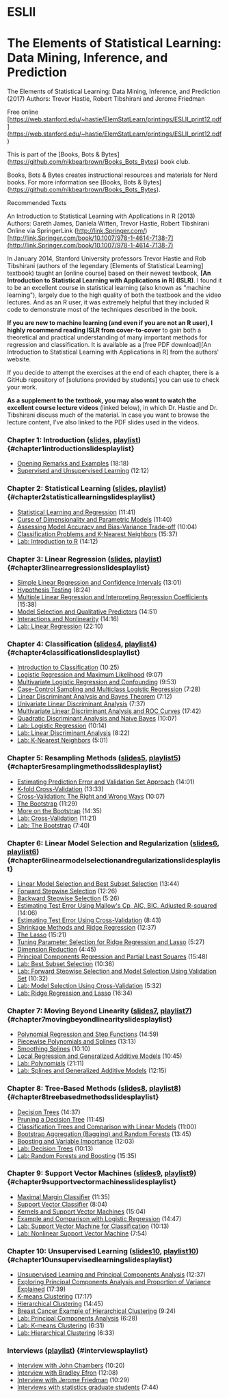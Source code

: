 # ESLII
The Elements of Statistical Learning: Data Mining, Inference, and Prediction
======================================================================

The Elements of Statistical Learning: Data Mining, Inference, and Prediction (2017)
Authors: Trevor Hastie, Robert Tibshirani and Jerome Friedman
  
Free online [https://web.stanford.edu/~hastie/ElemStatLearn/printings/ESLII_print12.pdf] (https://web.stanford.edu/~hastie/ElemStatLearn/printings/ESLII_print12.pdf)

This is part of the [Books, Bots &amp; Bytes] (https://github.com/nikbearbrown/Books_Bots_Bytes) book club.

Books, Bots & Bytes creates instructional resources and materials for Nerd books.  For more information see [Books, Bots &amp; Bytes] (https://github.com/nikbearbrown/Books_Bots_Bytes).
 

Recommended Texts  

An Introduction to Statistical Learning with Applications in R (2013)  
Authors: Gareth James, Daniela Witten, Trevor Hastie, Robert Tibshirani  
Online via SpringerLink (http://link.Springer.com/) [http://link.Springer.com/book/10.1007/978-1-4614-7138-7](http://link.Springer.com/book/10.1007/978-1-4614-7138-7)





In January 2014, Stanford University professors Trevor Hastie and Rob
Tibshirani (authors of the legendary [Elements of Statistical Learning]
textbook) taught an [online course] based on their newest textbook,
**[An Introduction to Statistical Learning with Applications in R]
(ISLR)**. I found it to be an excellent course in statistical learning
(also known as \"machine learning\"), largely due to the high quality of
both the textbook and the video lectures. And as an R user, it was
extremely helpful that they included R code to demonstrate most of the
techniques described in the book.

**If you are new to machine learning (and even if you are not an R
user), I highly recommend reading ISLR from cover-to-cover** to gain
both a theoretical and practical understanding of many important methods
for regression and classification. It is available as a [free PDF
download][An Introduction to Statistical Learning with Applications in R]
from the authors\' website.

If you decide to attempt the exercises at the end of each chapter, there
is a GitHub repository of [solutions provided by students] you can use
to check your work.

**As a supplement to the textbook, you may also want to watch the
excellent course lecture videos** (linked below), in which Dr. Hastie
and Dr. Tibshirani discuss much of the material. In case you want to
browse the lecture content, I\'ve also linked to the PDF slides used in
the videos.

### Chapter 1: Introduction ([slides], [playlist]) {#chapter1introductionslidesplaylist}

-   [Opening Remarks and Examples] (18:18)
-   [Supervised and Unsupervised Learning] (12:12)

### Chapter 2: Statistical Learning ([slides][1], [playlist][2]) {#chapter2statisticallearningslidesplaylist}

-   [Statistical Learning and Regression] (11:41)
-   [Curse of Dimensionality and Parametric Models] (11:40)
-   [Assessing Model Accuracy and Bias-Variance Trade-off] (10:04)
-   [Classification Problems and K-Nearest Neighbors] (15:37)
-   [Lab: Introduction to R] (14:12)

### Chapter 3: Linear Regression ([slides][3], [playlist][4]) {#chapter3linearregressionslidesplaylist}

-   [Simple Linear Regression and Confidence Intervals] (13:01)
-   [Hypothesis Testing] (8:24)
-   [Multiple Linear Regression and Interpreting Regression
    Coefficients] (15:38)
-   [Model Selection and Qualitative Predictors] (14:51)
-   [Interactions and Nonlinearity] (14:16)
-   [Lab: Linear Regression] (22:10)

### Chapter 4: Classification ([slides4], [playlist4]) {#chapter4classificationslidesplaylist}

-   [Introduction to Classification] (10:25)
-   [Logistic Regression and Maximum Likelihood] (9:07)
-   [Multivariate Logistic Regression and Confounding] (9:53)
-   [Case-Control Sampling and Multiclass Logistic Regression] (7:28)
-   [Linear Discriminant Analysis and Bayes Theorem] (7:12)
-   [Univariate Linear Discriminant Analysis] (7:37)
-   [Multivariate Linear Discriminant Analysis and ROC Curves] (17:42)
-   [Quadratic Discriminant Analysis and Naive Bayes] (10:07)
-   [Lab: Logistic Regression] (10:14)
-   [Lab: Linear Discriminant Analysis] (8:22)
-   [Lab: K-Nearest Neighbors] (5:01)

### Chapter 5: Resampling Methods ([slides5], [playlist5]) {#chapter5resamplingmethodsslidesplaylist}

-   [Estimating Prediction Error and Validation Set Approach] (14:01)
-   [K-fold Cross-Validation] (13:33)
-   [Cross-Validation: The Right and Wrong Ways] (10:07)
-   [The Bootstrap] (11:29)
-   [More on the Bootstrap] (14:35)
-   [Lab: Cross-Validation] (11:21)
-   [Lab: The Bootstrap] (7:40)

### Chapter 6: Linear Model Selection and Regularization ([slides6], [playlist6]) {#chapter6linearmodelselectionandregularizationslidesplaylist}

-   [Linear Model Selection and Best Subset Selection] (13:44)
-   [Forward Stepwise Selection] (12:26)
-   [Backward Stepwise Selection] (5:26)
-   [Estimating Test Error Using Mallow\'s Cp, AIC, BIC, Adjusted
    R-squared] (14:06)
-   [Estimating Test Error Using Cross-Validation] (8:43)
-   [Shrinkage Methods and Ridge Regression] (12:37)
-   [The Lasso] (15:21)
-   [Tuning Parameter Selection for Ridge Regression and Lasso] (5:27)
-   [Dimension Reduction] (4:45)
-   [Principal Components Regression and Partial Least Squares] (15:48)
-   [Lab: Best Subset Selection] (10:36)
-   [Lab: Forward Stepwise Selection and Model Selection Using
    Validation Set] (10:32)
-   [Lab: Model Selection Using Cross-Validation] (5:32)
-   [Lab: Ridge Regression and Lasso] (16:34)

### Chapter 7: Moving Beyond Linearity ([slides7], [playlist7]) {#chapter7movingbeyondlinearityslidesplaylist}

-   [Polynomial Regression and Step Functions] (14:59)
-   [Piecewise Polynomials and Splines] (13:13)
-   [Smoothing Splines] (10:10)
-   [Local Regression and Generalized Additive Models] (10:45)
-   [Lab: Polynomials] (21:11)
-   [Lab: Splines and Generalized Additive Models] (12:15)

### Chapter 8: Tree-Based Methods ([slides8], [playlist8]) {#chapter8treebasedmethodsslidesplaylist}

-   [Decision Trees] (14:37)
-   [Pruning a Decision Tree] (11:45)
-   [Classification Trees and Comparison with Linear Models] (11:00)
-   [Bootstrap Aggregation (Bagging) and Random Forests] (13:45)
-   [Boosting and Variable Importance] (12:03)
-   [Lab: Decision Trees] (10:13)
-   [Lab: Random Forests and Boosting] (15:35)

### Chapter 9: Support Vector Machines ([slides9], [playlist9]) {#chapter9supportvectormachinesslidesplaylist}

-   [Maximal Margin Classifier] (11:35)
-   [Support Vector Classifier] (8:04)
-   [Kernels and Support Vector Machines] (15:04)
-   [Example and Comparison with Logistic Regression] (14:47)
-   [Lab: Support Vector Machine for Classification] (10:13)
-   [Lab: Nonlinear Support Vector Machine] (7:54)

### Chapter 10: Unsupervised Learning ([slides10], [playlist10]) {#chapter10unsupervisedlearningslidesplaylist}

-   [Unsupervised Learning and Principal Components Analysis] (12:37)
-   [Exploring Principal Components Analysis and Proportion of Variance
    Explained] (17:39)
-   [K-means Clustering] (17:17)
-   [Hierarchical Clustering] (14:45)
-   [Breast Cancer Example of Hierarchical Clustering] (9:24)
-   [Lab: Principal Components Analysis] (6:28)
-   [Lab: K-means Clustering] (6:31)
-   [Lab: Hierarchical Clustering] (6:33)

### Interviews ([playlist][1]) {#interviewsplaylist}

-   [Interview with John Chambers] (10:20)
-   [Interview with Bradley Efron] (12:08)
-   [Interview with Jerome Friedman] (10:29)
-   [Interviews with statistics graduate students] (7:44)


  [slides]: https://class.stanford.edu/c4x/HumanitiesScience/StatLearning/asset/introduction.pdf
  [playlist]: https://www.youtube.com/playlist?list=PL5-da3qGB5ICcUhueCyu25slvsGp8IDTa
  [Opening Remarks and Examples]: https://www.youtube.com/watch?v=2wLfFB_6SKI&list=PL5-da3qGB5ICcUhueCyu25slvsGp8IDTa
  [Supervised and Unsupervised Learning]: https://www.youtube.com/watch?v=LvaTokhYnDw&list=PL5-da3qGB5ICcUhueCyu25slvsGp8IDTa
  [1]: https://class.stanford.edu/c4x/HumanitiesScience/StatLearning/asset/statistical_learning.pdf
  [2]: https://www.youtube.com/playlist?list=PL5-da3qGB5IDvuFPNoSqheihPOQNJpzyy
  [Statistical Learning and Regression]: https://www.youtube.com/watch?v=WjyuiK5taS8&list=PL5-da3qGB5IDvuFPNoSqheihPOQNJpzyy
  [Curse of Dimensionality and Parametric Models]: https://www.youtube.com/watch?v=UvxHOkYQl8g&list=PL5-da3qGB5IDvuFPNoSqheihPOQNJpzyy
  [Assessing Model Accuracy and Bias-Variance Trade-off]: https://www.youtube.com/watch?v=VusKAosxxyk&list=PL5-da3qGB5IDvuFPNoSqheihPOQNJpzyy
  [Classification Problems and K-Nearest Neighbors]: https://www.youtube.com/watch?v=vVj2itVNku4&list=PL5-da3qGB5IDvuFPNoSqheihPOQNJpzyy
  [Lab: Introduction to R]: https://www.youtube.com/watch?v=jwBgGS_4RQA&list=PL5-da3qGB5IDvuFPNoSqheihPOQNJpzyy
  [3]: https://class.stanford.edu/c4x/HumanitiesScience/StatLearning/asset/linear_regression.pdf
  [4]: https://www.youtube.com/playlist?list=PL5-da3qGB5IBSSCPANhTgrw82ws7w_or9
  [Simple Linear Regression and Confidence Intervals]: https://www.youtube.com/watch?v=PsE9UqoWtS4&list=PL5-da3qGB5IBSSCPANhTgrw82ws7w_or9
  [Hypothesis Testing]: https://www.youtube.com/watch?v=J6AdoiNUyWI&list=PL5-da3qGB5IBSSCPANhTgrw82ws7w_or9
  [Multiple Linear Regression and Interpreting Regression Coefficients]:
    https://www.youtube.com/watch?v=1hbCJyM9ccs&list=PL5-da3qGB5IBSSCPANhTgrw82ws7w_or9
  [Model Selection and Qualitative Predictors]: https://www.youtube.com/watch?v=3T6RXmIHbJ4&list=PL5-da3qGB5IBSSCPANhTgrw82ws7w_or9
  [Interactions and Nonlinearity]: https://www.youtube.com/watch?v=IFzVxLv0TKQ&list=PL5-da3qGB5IBSSCPANhTgrw82ws7w_or9
  [Lab: Linear Regression]: https://www.youtube.com/watch?v=5ONFqIk3RFg&list=PL5-da3qGB5IBSSCPANhTgrw82ws7w_or9
  [slides4]: https://class.stanford.edu/c4x/HumanitiesScience/StatLearning/asset/classification.pdf
  [playlist4]: https://www.youtube.com/playlist?list=PL5-da3qGB5IC4vaDba5ClatUmFppXLAhE
  [Introduction to Classification]: https://www.youtube.com/watch?v=sqq21-VIa1c&list=PL5-da3qGB5IC4vaDba5ClatUmFppXLAhE
  [Logistic Regression and Maximum Likelihood]: https://www.youtube.com/watch?v=31Q5FGRnxt4&list=PL5-da3qGB5IC4vaDba5ClatUmFppXLAhE
  [Multivariate Logistic Regression and Confounding]: https://www.youtube.com/watch?v=MpX8rVv_u4E&list=PL5-da3qGB5IC4vaDba5ClatUmFppXLAhE
  [Case-Control Sampling and Multiclass Logistic Regression]: https://www.youtube.com/watch?v=GavRXXEHGqU&list=PL5-da3qGB5IC4vaDba5ClatUmFppXLAhE
  [Linear Discriminant Analysis and Bayes Theorem]: https://www.youtube.com/watch?v=RfrGiG1Hm3M&list=PL5-da3qGB5IC4vaDba5ClatUmFppXLAhE
  [Univariate Linear Discriminant Analysis]: https://www.youtube.com/watch?v=QG0pVJXT6EU&list=PL5-da3qGB5IC4vaDba5ClatUmFppXLAhE
  [Multivariate Linear Discriminant Analysis and ROC Curves]: https://www.youtube.com/watch?v=X4VDZDp2vqw&list=PL5-da3qGB5IC4vaDba5ClatUmFppXLAhE
  [Quadratic Discriminant Analysis and Naive Bayes]: https://www.youtube.com/watch?v=6FiNGTYAOAA&list=PL5-da3qGB5IC4vaDba5ClatUmFppXLAhE
  [Lab: Logistic Regression]: https://www.youtube.com/watch?v=TxvEVc8YNlU&list=PL5-da3qGB5IC4vaDba5ClatUmFppXLAhE
  [Lab: Linear Discriminant Analysis]: https://www.youtube.com/watch?v=2cl7JiPzkBY&list=PL5-da3qGB5IC4vaDba5ClatUmFppXLAhE
  [Lab: K-Nearest Neighbors]: https://www.youtube.com/watch?v=9TVVF7CS3F4&list=PL5-da3qGB5IC4vaDba5ClatUmFppXLAhE
  [slides5]: https://class.stanford.edu/c4x/HumanitiesScience/StatLearning/asset/cv_boot.pdf
  [playlist5]: https://www.youtube.com/playlist?list=PL5-da3qGB5IA6E6ZNXu7dp89_uv8yocmf
  [Estimating Prediction Error and Validation Set Approach]: https://www.youtube.com/watch?v=_2ij6eaaSl0&list=PL5-da3qGB5IA6E6ZNXu7dp89_uv8yocmf
  [K-fold Cross-Validation]: https://www.youtube.com/watch?v=nZAM5OXrktY&list=PL5-da3qGB5IA6E6ZNXu7dp89_uv8yocmf
  [Cross-Validation: The Right and Wrong Ways]: https://www.youtube.com/watch?v=S06JpVoNaA0&list=PL5-da3qGB5IA6E6ZNXu7dp89_uv8yocmf
  [The Bootstrap]: https://www.youtube.com/watch?v=p4BYWX7PTBM&list=PL5-da3qGB5IA6E6ZNXu7dp89_uv8yocmf
  [More on the Bootstrap]: https://www.youtube.com/watch?v=BzHz0J9a6k0&list=PL5-da3qGB5IA6E6ZNXu7dp89_uv8yocmf
  [Lab: Cross-Validation]: https://www.youtube.com/watch?v=6dSXlqHAoMk&list=PL5-da3qGB5IA6E6ZNXu7dp89_uv8yocmf
  [Lab: The Bootstrap]: https://www.youtube.com/watch?v=YVSmsWoBKnA&list=PL5-da3qGB5IA6E6ZNXu7dp89_uv8yocmf
  [slides6]: https://class.stanford.edu/c4x/HumanitiesScience/StatLearning/asset/model_selection.pdf
  [playlist6]: https://www.youtube.com/playlist?list=PL5-da3qGB5IB-Xdpj_uXJpLGiRfv9UVXI
  [Linear Model Selection and Best Subset Selection]: https://www.youtube.com/watch?v=91si52nk3LA&list=PL5-da3qGB5IB-Xdpj_uXJpLGiRfv9UVXI
  [Forward Stepwise Selection]: https://www.youtube.com/watch?v=nLpJd_iKmrE&list=PL5-da3qGB5IB-Xdpj_uXJpLGiRfv9UVXI
  [Backward Stepwise Selection]: https://www.youtube.com/watch?v=NJhMSpI2Uj8&list=PL5-da3qGB5IB-Xdpj_uXJpLGiRfv9UVXI
  [Estimating Test Error Using Mallow\'s Cp, AIC, BIC, Adjusted R-squared]:
    https://www.youtube.com/watch?v=LkifE44myLc&list=PL5-da3qGB5IB-Xdpj_uXJpLGiRfv9UVXI
  [Estimating Test Error Using Cross-Validation]: https://www.youtube.com/watch?v=3p9JNaJCOb4&list=PL5-da3qGB5IB-Xdpj_uXJpLGiRfv9UVXI
  [Shrinkage Methods and Ridge Regression]: https://www.youtube.com/watch?v=cSKzqb0EKS0&list=PL5-da3qGB5IB-Xdpj_uXJpLGiRfv9UVXI
  [The Lasso]: https://www.youtube.com/watch?v=A5I1G1MfUmA&list=PL5-da3qGB5IB-Xdpj_uXJpLGiRfv9UVXI
  [Tuning Parameter Selection for Ridge Regression and Lasso]: https://www.youtube.com/watch?v=xMKVUstjXBE&list=PL5-da3qGB5IB-Xdpj_uXJpLGiRfv9UVXI
  [Dimension Reduction]: https://www.youtube.com/watch?v=QlyROnAjnEk&list=PL5-da3qGB5IB-Xdpj_uXJpLGiRfv9UVXI
  [Principal Components Regression and Partial Least Squares]: https://www.youtube.com/watch?v=eYxwWGJcOfw&list=PL5-da3qGB5IB-Xdpj_uXJpLGiRfv9UVXI
  [Lab: Best Subset Selection]: https://www.youtube.com/watch?v=3kwdDGnV8MM&list=PL5-da3qGB5IB-Xdpj_uXJpLGiRfv9UVXI
  [Lab: Forward Stepwise Selection and Model Selection Using Validation Set]:
    https://www.youtube.com/watch?v=mv-vdysZIb4&list=PL5-da3qGB5IB-Xdpj_uXJpLGiRfv9UVXI
  [Lab: Model Selection Using Cross-Validation]: https://www.youtube.com/watch?v=F8MMHCCoALU&list=PL5-da3qGB5IB-Xdpj_uXJpLGiRfv9UVXI
  [Lab: Ridge Regression and Lasso]: https://www.youtube.com/watch?v=1REe3qSotx8&list=PL5-da3qGB5IB-Xdpj_uXJpLGiRfv9UVXI
  [slides7]: https://class.stanford.edu/c4x/HumanitiesScience/StatLearning/asset/nonlinear.pdf
  [playlist7]: https://www.youtube.com/playlist?list=PL5-da3qGB5IBn84fvhh-u2MU80jvo8OoR
  [Polynomial Regression and Step Functions]: https://www.youtube.com/watch?v=gtXQXA7qF3c&list=PL5-da3qGB5IBn84fvhh-u2MU80jvo8OoR
  [Piecewise Polynomials and Splines]: https://www.youtube.com/watch?v=7ZIqzTNB8lk&list=PL5-da3qGB5IBn84fvhh-u2MU80jvo8OoR
  [Smoothing Splines]: https://www.youtube.com/watch?v=mxXHJa1DsWQ&list=PL5-da3qGB5IBn84fvhh-u2MU80jvo8OoR
  [Local Regression and Generalized Additive Models]: https://www.youtube.com/watch?v=N2hBXqPiegQ&list=PL5-da3qGB5IBn84fvhh-u2MU80jvo8OoR
  [Lab: Polynomials]: https://www.youtube.com/watch?v=uQBnDGu6TYU&list=PL5-da3qGB5IBn84fvhh-u2MU80jvo8OoR
  [Lab: Splines and Generalized Additive Models]: https://www.youtube.com/watch?v=DCn83aXXuHc&list=PL5-da3qGB5IBn84fvhh-u2MU80jvo8OoR
  [slides8]: https://class.stanford.edu/c4x/HumanitiesScience/StatLearning/asset/trees.pdf
  [playlist8]: https://www.youtube.com/playlist?list=PL5-da3qGB5IB23TLuA8ZgVGC8hV8ZAdGh
  [Decision Trees]: https://www.youtube.com/watch?v=6ENTbK3yQUQ&list=PL5-da3qGB5IB23TLuA8ZgVGC8hV8ZAdGh
  [Pruning a Decision Tree]: https://www.youtube.com/watch?v=GfPR7Xhdokc&list=PL5-da3qGB5IB23TLuA8ZgVGC8hV8ZAdGh
  [Classification Trees and Comparison with Linear Models]: https://www.youtube.com/watch?v=hPEJoITBbQ4&list=PL5-da3qGB5IB23TLuA8ZgVGC8hV8ZAdGh
  [Bootstrap Aggregation (Bagging) and Random Forests]: https://www.youtube.com/watch?v=lq_xzBRIWm4&list=PL5-da3qGB5IB23TLuA8ZgVGC8hV8ZAdGh
  [Boosting and Variable Importance]: https://www.youtube.com/watch?v=U3MdBNysk9w&list=PL5-da3qGB5IB23TLuA8ZgVGC8hV8ZAdGh
  [Lab: Decision Trees]: https://www.youtube.com/watch?v=0wZUXtvAtDc&list=PL5-da3qGB5IB23TLuA8ZgVGC8hV8ZAdGh
  [Lab: Random Forests and Boosting]: https://www.youtube.com/watch?v=IY7oWGXb77o&list=PL5-da3qGB5IB23TLuA8ZgVGC8hV8ZAdGh
  [slides9]: https://class.stanford.edu/c4x/HumanitiesScience/StatLearning/asset/svm.pdf
  [playlist9]: https://www.youtube.com/playlist?list=PL5-da3qGB5IDl6MkmovVdZwyYOhpCxo5o
  [Maximal Margin Classifier]: https://www.youtube.com/watch?v=QpbynqiTCsY&list=PL5-da3qGB5IDl6MkmovVdZwyYOhpCxo5o
  [Support Vector Classifier]: https://www.youtube.com/watch?v=xKsTsGE7KpI&list=PL5-da3qGB5IDl6MkmovVdZwyYOhpCxo5o
  [Kernels and Support Vector Machines]: https://www.youtube.com/watch?v=dm32QvCW7wE&list=PL5-da3qGB5IDl6MkmovVdZwyYOhpCxo5o
  [Example and Comparison with Logistic Regression]: https://www.youtube.com/watch?v=mI18GD4_ysE&list=PL5-da3qGB5IDl6MkmovVdZwyYOhpCxo5o
  [Lab: Support Vector Machine for Classification]: https://www.youtube.com/watch?v=qhyyufR0930&list=PL5-da3qGB5IDl6MkmovVdZwyYOhpCxo5o
  [Lab: Nonlinear Support Vector Machine]: https://www.youtube.com/watch?v=L3n2VF7yKkk&list=PL5-da3qGB5IDl6MkmovVdZwyYOhpCxo5o
  [slides10]: https://class.stanford.edu/c4x/HumanitiesScience/StatLearning/asset/unsupervised.pdf
  [playlist10]: https://www.youtube.com/playlist?list=PL5-da3qGB5IBC-MneTc9oBZz0C6kNJ-f2
  [Unsupervised Learning and Principal Components Analysis]: https://www.youtube.com/watch?v=ipyxSYXgzjQ&list=PL5-da3qGB5IBC-MneTc9oBZz0C6kNJ-f2
  [Exploring Principal Components Analysis and Proportion of Variance Explained]:
    https://www.youtube.com/watch?v=dbuSGWCgdzw&list=PL5-da3qGB5IBC-MneTc9oBZz0C6kNJ-f2
  [K-means Clustering]: https://www.youtube.com/watch?v=aIybuNt9ps4&list=PL5-da3qGB5IBC-MneTc9oBZz0C6kNJ-f2
  [Hierarchical Clustering]: https://www.youtube.com/watch?v=Tuuc9Y06tAc&list=PL5-da3qGB5IBC-MneTc9oBZz0C6kNJ-f2
  [Breast Cancer Example of Hierarchical Clustering]: https://www.youtube.com/watch?v=yUJcTpWNY_o&list=PL5-da3qGB5IBC-MneTc9oBZz0C6kNJ-f2
  [Lab: Principal Components Analysis]: https://www.youtube.com/watch?v=lFHISDj_4EQ&list=PL5-da3qGB5IBC-MneTc9oBZz0C6kNJ-f2
  [Lab: K-means Clustering]: https://www.youtube.com/watch?v=YDubYJsZ9iM&list=PL5-da3qGB5IBC-MneTc9oBZz0C6kNJ-f2
  [Lab: Hierarchical Clustering]: https://www.youtube.com/watch?v=4u3zvtfqb7w&list=PL5-da3qGB5IBC-MneTc9oBZz0C6kNJ-f2
  [1]: https://www.youtube.com/playlist?list=PL5-da3qGB5IC8_kWZXDcmLx7_n4RTBkAS
  [Interview with John Chambers]: https://www.youtube.com/watch?v=jk9S3RTAl38&list=PL5-da3qGB5IC8_kWZXDcmLx7_n4RTBkAS
  [Interview with Bradley Efron]: https://www.youtube.com/watch?v=6l9V1sINzhE&list=PL5-da3qGB5IC8_kWZXDcmLx7_n4RTBkAS
  [Interview with Jerome Friedman]: https://www.youtube.com/watch?v=79tR7BvYE6w&list=PL5-da3qGB5IC8_kWZXDcmLx7_n4RTBkAS
  [Interviews with statistics graduate students]: https://www.youtube.com/watch?v=MEMGOlJxxz0&list=PL5-da3qGB5IC8_kWZXDcmLx7_n4RTBkAS
     
  
  
    

